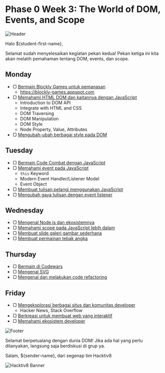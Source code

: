 # Phase 0 Week 3: The World of DOM, Events, and Scope

![Header](images/header.png)

Halo ${student-first-name},

Selamat sudah menyelesaikan kegiatan pekan kedua! Pekan ketiga ini kita akan melatih pemahaman tentang DOM, events, dan scope.

## Monday

- ▢ [Bermain Blockly Games untuk pemanasan](./blockly-games.md)
  - https://blockly-games.appspot.com
- ▢ [Memahami HTML DOM dan kaitannya dengan JavaScript](./js-html-dom.md)
  - Introduction to DOM API
  - Integrate with HTML and CSS
  - DOM Traversing
  - DOM Manipulation
  - DOM Style
  - Node Property, Value, Attributes
- ▢ [Mengubah-ubah berbagai style pada DOM](./dom-styling.md)

## Tuesday

- ▢ [Bermain Code Combat dengan JavaScript](./code-combat.md)
- ▢ [Memahami event pada JavaScript](./js-event.md)
  - `this` Keyword
  - Modern Event Handler/Listener Model
  - Event Object
- ▢ [Membuat tulisan pelangi menggunakan JavaScript](./rainbow-text.md)
- ▢ [Mengubah gaya tulisan dengan event listener](./text-style-event.md)

## Wednesday

- ▢ [Mengenal Node.js dan ekosistemnya](./nodejs.md)
- ▢ [Memahami scope pada JavaScript lebih dalam](./js-scope.md)
- ▢ [Membuat slide galeri gambar sederhana](./gallery-slide.md)
- ▢ [Membuat permainan tebak angka](./number-guess.md)

## Thursday

- ▢ [Bermain di Codewars](./codewars.md)
- ▢ [Mengenal SVG](./svg.md)
- ▢ [Mengenal dan melakukan code refactoring](./refactoring.md)

## Friday

- ▢ [Mengeksplorasi berbagai situs dan komunitas developer](./.md)
  - Hacker News, Stack Overflow
- ▢ [Berkreasi untuk membuat web yang interaktif](./web-interactive.md)
- ▢ [Memahami ekosistem developer](./.md)

![Footer](images/footer.png)

Selamat berpetualang dengan dunia DOM!
Jika ada hal yang perlu ditanyakan, langsung saja berdiskusi di grup ya.

Salam,
${sender-name}, dari segenap tim Hacktiv8

![Hacktiv8 Banner](images/hacktiv8-banner.png)
